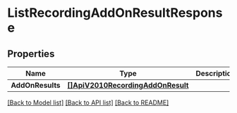 # ListRecordingAddOnResultResponse

## Properties

Name | Type | Description | Notes
------------ | ------------- | ------------- | -------------
**AddOnResults** | [**[]ApiV2010RecordingAddOnResult**](ApiV2010RecordingAddOnResult.md) |  |[optional] 

[[Back to Model list]](../README.md#documentation-for-models) [[Back to API list]](../README.md#documentation-for-api-endpoints) [[Back to README]](../README.md)


